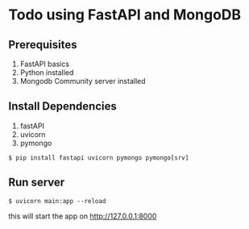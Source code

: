 # Todo using FastAPI and MongoDB
## Prerequisites
1. FastAPI basics
2. Python installed
3. Mongodb Community server installed
## Install Dependencies
1. fastAPI
2. uvicorn
3. pymongo
```
$ pip install fastapi uvicorn pymongo pymongo[srv]
```
## Run server
```
$ uvicorn main:app --reload
```
this will start the app on http://127.0.0.1:8000
